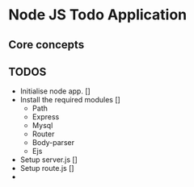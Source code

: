 # Node JS Todo Application

## Core concepts

## TODOS

+ Initialise node app. []
+ Install the required modules []
   + Path
   + Express
   + Mysql
   + Router
   + Body-parser
   + Ejs
+ Setup server.js []
+ Setup route.js []
+
